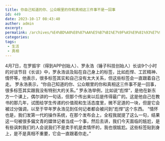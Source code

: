 ```yaml
---
title: 你自己知道的你、公众眼里的你和真相这三件事不是一回事
id: 449
date: 2023-10-17 08:43:40
auther: admin
excerpt: 
permalink: /archives/%E4%BD%A0%E8%87%AA%E5%B7%B1%E7%9F%A5%E9%81%93%E7%9A%84%E4%BD%A0%E5%85%AC%E4%BC%97%E7%9C%BC%E9%87%8C%E7%9A%84%E4%BD%A0%E5%92%8C%E7%9C%9F%E7%9B%B8%E8%BF%99%E4%B8%89%E4%BB%B6%E4%BA%8B%E4%B8%8D%E6%98%AF%E4%B8%80%E5%9B%9E%E4%BA%8B
categories:
tags: 
 - 生活
 - 真相
---
```




4月7日，在罗振宇（得到APP创始人）、罗永浩（锤子科技创始人）长谈9个小时的对谈节目《长谈》中，罗永浩谈及贴在自己身上的标签，比如彪悍、工匠精神、情怀等，他表示，很多标签其实和自己没有太大关系，但这些标签会一直跟着自己走。 罗永浩表示，“你自己知道的你、公众眼里的你和真相这三件事不是一回事，很多标签其实跟我没有特别大的关系。” 罗永浩举例，比如说“彪悍”，是他在新东方一个课上，偶尔讲的一句话，但那个传出来以后是传得最广的。这是他自己在教书的那几年，试图给学生传递的价值观和生活态度里，微不足道的一块，但是它会被过分强调，以至于早年罗永浩见到任何记者都会被问到“彪悍”这个东西。 “情怀也是，我们发第一代的操作系统，在那个发布会上，全程我就提了这么一句，结果这一句被很多偏文青的媒体记者当成一个事，然后去讲，我们今天面临的尴尬，是有些讽刺我们的人会说我们不是卖手机是卖情怀的，我也很尴尬。这些标签贴到身上，是不是真相不重要，它会一直跟着你走。”